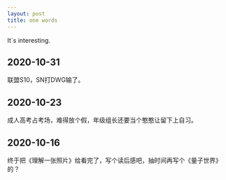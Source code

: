 ```yaml
---
layout: post
title: one words
---
```


It`s interesting.

## 2020-10-31

联盟S10，SN打DWG输了。

## 2020-10-23

成人高考占考场，难得放个假，年级组长还要当个憨憨让留下上自习。

## 2020-10-16

终于把《理解一张照片》给看完了，写个读后感吧，抽时间再写个《量子世界》的？